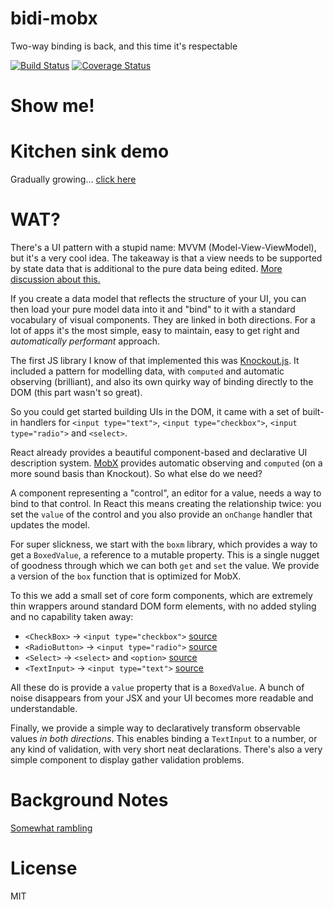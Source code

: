 # bidi-mobx
Two-way binding is back, and this time it's respectable

[![Build Status](https://travis-ci.org/danielearwicker/bidi-mobx.svg?branch=master)](https://travis-ci.org/danielearwicker/bidi-mobx)
[![Coverage Status](https://coveralls.io/repos/danielearwicker/bidi-mobx/badge.svg?branch=master&service=github)](https://coveralls.io/github/danielearwicker/bidi-mobx?branch=master)

# Show me!


# Kitchen sink demo
Gradually growing... [click here](https://danielearwicker.github.io/bidi-mobx/)

# WAT?
There's a UI pattern with a stupid name: MVVM (Model-View-ViewModel), but it's a very cool idea. The takeaway is that a view needs to be supported by state data that is additional to the pure data being edited. [More discussion about this.](https://github.com/danielearwicker/bidi-mobx/blob/master/notes.md)

If you create a data model that reflects the structure of your UI, you can then load your pure model data into it and "bind" to it with a standard vocabulary of visual components. They are linked in both directions. For a lot of apps it's the most simple, easy to maintain, easy to get right and *automatically performant* approach.

The first JS library I know of that implemented this was [Knockout.js](http://knockoutjs.com). It included a pattern for modelling data, with `computed` and automatic observing (brilliant), and also its own quirky way of binding directly to the DOM (this part wasn't so great).

So you could get started building UIs in the DOM, it came with a set of built-in handlers for `<input type="text">`, `<input type="checkbox">`, `<input type="radio">` and `<select>`.

React already provides a beautiful component-based and declarative UI description system. [MobX](https://mobx.js.org/) provides automatic observing and `computed` (on a more sound basis than Knockout). So what else do we need?

A component representing a "control", an editor for a value, needs a way to bind to that control. In React this means creating the relationship twice: you set the `value` of the control and you also provide an `onChange` handler that updates the model.

For super slickness, we start with the `boxm` library, which provides a way to get a `BoxedValue`, a reference to a mutable property. This is a single nugget of goodness through which we can both `get` and `set` the value. We provide a version of the `box` function that is optimized for MobX.

To this we add a small set of core form components, which are extremely thin wrappers around standard DOM form elements, with no added styling and no capability taken away:

* `<CheckBox>` -> `<input type="checkbox">` [source](src/components/CheckBox.tsx)
* `<RadioButton>` -> `<input type="radio">` [source](src/components/RadioButton.tsx)
* `<Select>` -> `<select>` and `<option>` [source](src/components/Select.tsx)
* `<TextInput>` -> `<input type="text">` [source](src/components/TextInput.tsx)

All these do is provide a `value` property that is a `BoxedValue`. A bunch of noise disappears from your JSX and your UI becomes more readable and understandable.

Finally, we provide a simple way to declaratively transform observable values *in both directions*. This enables binding a `TextInput` to a number, or any kind of validation, with very short neat declarations. There's also a very simple component to display gather validation problems.

# Background Notes
[Somewhat rambling](https://github.com/danielearwicker/bidi-mobx/blob/master/notes.md)

# License 
MIT
